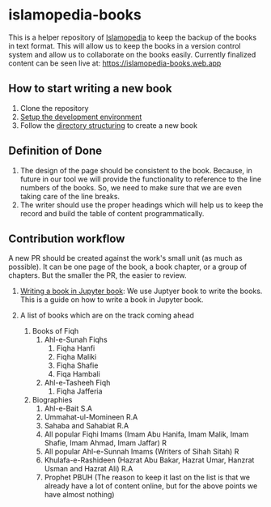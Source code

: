 # islamopedia-books

This is a helper repository of [Islamopedia](https://github.com/segullshairbutt/islamopedia/) to keep the backup of the books in text format. This will allow us to keep the books in a version control system and allow us to collaborate on the books easily. Currently finalized content can be seen live at: https://islamopedia-books.web.app

## How to start writing a new book

1. Clone the repository
2. [Setup the development environment](./docs/local-setup.md)
3. Follow the [directory structuring](./docs/directory-structuring.md) to create a new book

## Definition of Done

1. The design of the page should be consistent to the book. Because, in future in our tool we will provide the functionality to reference to the line numbers of the books. So, we need to make sure that we are even taking care of the line breaks.
2. The writer should use the proper headings which will help us to keep the record and build the table of content programmatically.

## Contribution workflow

A new PR should be created against the work's small unit (as much as possible). It can be one page of the book, a book chapter, or a group of chapters. But the smaller the PR, the easier to review.

1. [Writing a book in Jupyter book](./docs/directory-structuring.md):
   We use Juptyer book to write the books. This is a guide on how to write a book in Jupyter book.

2. A list of books which are on the track coming ahead
   1. Books of Fiqh
      1. Ahl-e-Sunah Fiqhs
         1. Fiqha Hanfi
         2. Fiqha Maliki
         3. Fiqha Shafie
         4. Fiqa Hambali
      2. Ahl-e-Tasheeh Fiqh
         1. Fiqha Jafferia
   2. Biographies
      1. Ahl-e-Bait S.A
      2. Ummahat-ul-Momineen R.A
      3. Sahaba and Sahabiat R.A
      4. All popular Fiqhi Imams (Imam Abu Hanifa, Imam Malik, Imam Shafie, Imam Ahmad, Imam Jaffar) R
      5. All popular Ahl-e-Sunnah Imams (Writers of Sihah Sitah) R
      6. Khulafa-e-Rashideen (Hazrat Abu Bakar, Hazrat Umar, Hanzrat Usman and Hazrat Ali) R.A
      7. Prophet PBUH (The reason to keep it last on the list is that we already have a lot of content online, but for the above points we have almost nothing)
